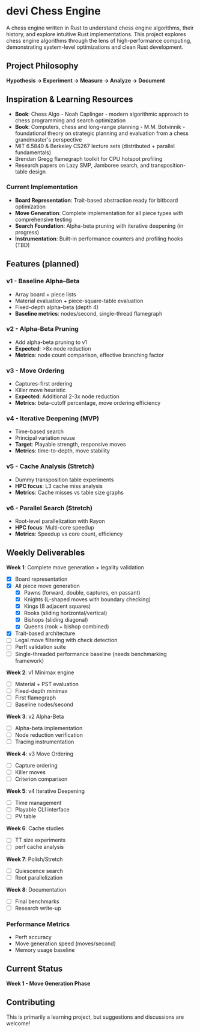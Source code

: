# devi Chess Engine

A chess engine written in Rust to understand chess engine algorithms, their history, and explore intuitive Rust implementations. 
This project explores chess engine algorithms through the lens of high-performance computing, demonstrating system-level optimizations and clean Rust development.

## Project Philosophy
**Hypothesis → Experiment → Measure → Analyze → Document**

## Inspiration & Learning Resources
- **Book**: Chess Algo - Noah Caplinger - modern algorithmic approach to chess programming and search optimization
- **Book**: Computers, chess and long-range planning - M.M. Botvinnik - foundational theory on strategic planning and evaluation from a chess grandmaster's perspective
- MIT 6.5840 & Berkeley CS267 lecture sets (distributed + parallel fundamentals)
- Brendan Gregg flamegraph toolkit for CPU hotspot profiling
- Research papers on Lazy SMP, Jamboree search, and transposition-table design


### Current Implementation
- **Board Representation**: Trait-based abstraction ready for bitboard optimization
- **Move Generation**: Complete implementation for all piece types with comprehensive testing
- **Search Foundation**: Alpha-beta pruning with iterative deepening (in progress)
- **Instrumentation**: Built-in performance counters and profiling hooks (TBD)

## Features (planned)

### v1 - Baseline Alpha–Beta
- Array board + piece lists
- Material evaluation + piece-square-table evaluation
- Fixed-depth alpha–beta (depth 4)
- **Baseline metrics**: nodes/second, single-thread flamegraph

### v2 - Alpha-Beta Pruning  
- Add alpha-beta pruning to v1
- **Expected**: >8x node reduction
- **Metrics**: node count comparison, effective branching factor

### v3 - Move Ordering
- Captures-first ordering
- Killer move heuristic
- **Expected**: Additional 2-3x node reduction
- **Metrics**: beta-cutoff percentage, move ordering efficiency

### v4 - Iterative Deepening (MVP)
- Time-based search
- Principal variation reuse
- **Target**: Playable strength, responsive moves
- **Metrics**: time-to-depth, move stability

### v5 - Cache Analysis (Stretch)
- Dummy transposition table experiments
- **HPC focus**: L3 cache miss analysis
- **Metrics**: Cache misses vs table size graphs

### v6 - Parallel Search (Stretch)
- Root-level parallelization with Rayon
- **HPC focus**: Multi-core speedup
- **Metrics**: Speedup vs core count, efficiency


## Weekly Deliverables

**Week 1**: Complete move generation + legality validation
- [x] Board representation
- [x] All piece move generation
  - [x] Pawns (forward, double, captures, en passant)
  - [x] Knights (L-shaped moves with boundary checking)
  - [x] Kings (8 adjacent squares)
  - [x] Rooks (sliding horizontal/vertical)
  - [x] Bishops (sliding diagonal)
  - [x] Queens (rook + bishop combined)
- [x] Trait-based architecture
- [ ] Legal move filtering with check detection
- [ ] Perft validation suite
- [ ] Single-threaded performance baseline (needs benchmarking framework)

**Week 2**: v1 Minimax engine
- [ ] Material + PST evaluation
- [ ] Fixed-depth minimax
- [ ] First flamegraph
- [ ] Baseline nodes/second

**Week 3**: v2 Alpha-Beta
- [ ] Alpha-beta implementation
- [ ] Node reduction verification
- [ ] Tracing instrumentation

**Week 4**: v3 Move Ordering
- [ ] Capture ordering
- [ ] Killer moves
- [ ] Criterion comparison

**Week 5**: v4 Iterative Deepening
- [ ] Time management
- [ ] Playable CLI interface
- [ ] PV table

**Week 6**: Cache studies
- [ ] TT size experiments
- [ ] perf cache analysis

**Week 7**: Polish/Stretch
- [ ] Quiescence search
- [ ] Root parallelization

**Week 8**: Documentation
- [ ] Final benchmarks
- [ ] Research write-up

### Performance Metrics
- Perft accuracy
- Move generation speed (moves/second)
- Memory usage baseline

## Current Status
**Week 1 - Move Generation Phase**

## Contributing
This is primarily a learning project, but suggestions and discussions are welcome!